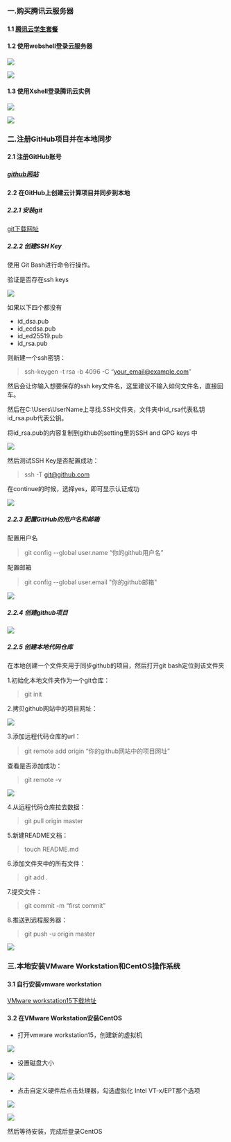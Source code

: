 ### 一.购买腾讯云服务器

#### 1.1 [腾讯云学生套餐](https://cloud.tencent.com/act/campus?fromSource=gwzcw.2432687.2432687.2432687&utm_medium=cpc&utm_id=gwzcw.2432687.2432687.2432687)

#### 1.2 使用webshell登录云服务器

![](../img1/webshell登录.png)

![](../img1/wbs登录成功.png)

#### 1.3 使用Xshell登录腾讯云实例

![](../img1/用户名root.png)

![](../img1/登录成功.jpg)

### 二.注册GitHub项目并在本地同步

#### 2.1 注册GitHub账号

##### [github网站]([https://github.com](https://github.com/))

#### 2.2 在GitHub上创建云计算项目并同步到本地

##### 2.2.1 安装git

[git下载网址](https://git-scm.com/downloads)

##### 2.2.2 创建SSH Key

使用 Git Bash进行命令行操作。

验证是否存在ssh keys

![](../img1/验证是否存在sshkeys.png)

如果以下四个都没有

+ id_dsa.pub
+ id_ecdsa.pub
+ id_ed25519.pub
+ id_rsa.pub

则新建一个ssh密钥：

> ssh-keygen -t rsa -b 4096 -C “your_email@example.com”

然后会让你输入想要保存的ssh key文件名，这里建议不输入如何文件名，直接回车。

然后在C:\Users\UserName上寻找.SSH文件夹，文件夹中id_rsa代表私钥id_rsa.pub代表公钥。

将id_rsa.pub的内容复制到github的setting里的SSH and  GPG keys 中

![](../img1/秘钥.png)

然后测试SSH Key是否配置成功：

> ssh -T git@github.com

在continue的时候，选择yes，即可显示认证成功

![](../img1/测试sshkey是否配置成功.png)

##### 2.2.3 配置GitHub的用户名和邮箱

配置用户名

> git config --global user.name “你的github用户名”

配置邮箱

> git config --global user.email "你的github邮箱"

![](../img1/配置github的用户名和邮箱.png)

##### 2.2.4 创建github项目

![](../img1/创建github项目.png)

##### 2.2.5 创建本地代码仓库

在本地创建一个文件夹用于同步github的项目，然后打开git bash定位到该文件夹 

1.初始化本地文件夹作为一个git仓库：

> git init

2.拷贝github网站中的项目网址：

![](../img1/拷贝项目网址.png)

3.添加远程代码仓库的url：

> git remote add origin “你的github网站中的项目网址”

查看是否添加成功：

> git remote -v

![](../img1/验证是否添加网址成功.png)

4.从远程代码仓库拉去数据：

> git pull origin master

5.新建README文档：

> touch README.md

6.添加文件夹中的所有文件：

> git add .

7.提交文件：

> git commit -m “first commit”

8.推送到远程服务器：

> git push -u origin master

![](../img1/三步骤.png)

### 三.本地安装VMware Workstation和CentOS操作系统

#### 3.1 自行安装vmware workstation

[VMware workstation15下载地址](https://www.vmware.com/cn/products/workstation-player/workstation-player-evaluation.html)

#### 3.2 在VMware Workstation安装CentOS

+ 打开vmware workstation15，创建新的虚拟机

![](../img1/创建虚拟机.jpg)

+ 设置磁盘大小

![](../img1/配置虚拟机步骤1.png)

+ 点击自定义硬件后点击处理器，勾选虚拟化 Intel VT-x/EPT那个选项

![](../img1/这才是步骤2.png)

![](../img1/配置虚拟机步骤2.jpg)

然后等待安装，完成后登录CentOS

